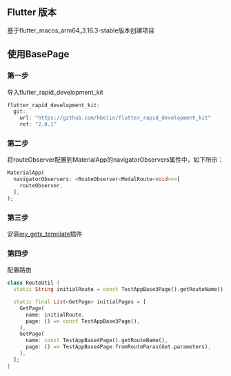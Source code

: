 ## Flutter 版本

基于flutter_macos_arm64_3.16.3-stable版本创建项目

## 使用BasePage

### 第一步

导入flutter_rapid_development_kit

```dart
flutter_rapid_development_kit:
  git:
    url: "https://github.com/hbolin/flutter_rapid_development_kit"
    ref: "2.0.1"
```

### 第二步

将routeObserver配置到MaterialApp的navigatorObservers属性中，如下所示：

```dart
MaterialApp(
  navigatorObservers: <RouteObserver<ModalRoute<void>>>[
    routeObserver,
  ],
);
```

### 第三步

安装[my_getx_template](./资源/my_getx_template-2.0.4.jar)插件

### 第四步

配置路由

```dart
class RouteUtil {
  static String initialRoute = const TestAppBase3Page().getRouteName();

  static final List<GetPage> initialPages = [
    GetPage(
      name: initialRoute,
      page: () => const TestAppBase3Page(),
    ),
    GetPage(
      name: const TestAppBase4Page().getRouteName(),
      page: () => TestAppBase4Page.fromRouteParas(Get.parameters),
    ),
  ];
}
```